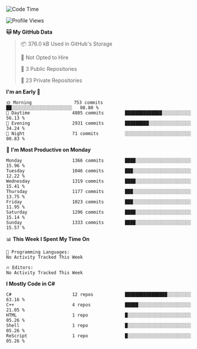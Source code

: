 <!--START_SECTION:waka-->
![Code Time](http://img.shields.io/badge/Code%20Time-1%2C054%20hrs%2047%20mins-blue)

![Profile Views](http://img.shields.io/badge/Profile%20Views-0-blue)

**🐱 My GitHub Data** 

> 📦 376.0 kB Used in GitHub's Storage 
 > 
> 🚫 Not Opted to Hire
 > 
> 📜 3 Public Repositories 
 > 
> 🔑 23 Private Repositories 
 > 
**I'm an Early 🐤** 

```text
🌞 Morning                753 commits         ██░░░░░░░░░░░░░░░░░░░░░░░   08.80 % 
🌆 Daytime                4805 commits        ██████████████░░░░░░░░░░░   56.13 % 
🌃 Evening                2931 commits        █████████░░░░░░░░░░░░░░░░   34.24 % 
🌙 Night                  71 commits          ░░░░░░░░░░░░░░░░░░░░░░░░░   00.83 % 
```
📅 **I'm Most Productive on Monday** 

```text
Monday                   1366 commits        ████░░░░░░░░░░░░░░░░░░░░░   15.96 % 
Tuesday                  1046 commits        ███░░░░░░░░░░░░░░░░░░░░░░   12.22 % 
Wednesday                1319 commits        ████░░░░░░░░░░░░░░░░░░░░░   15.41 % 
Thursday                 1177 commits        ███░░░░░░░░░░░░░░░░░░░░░░   13.75 % 
Friday                   1023 commits        ███░░░░░░░░░░░░░░░░░░░░░░   11.95 % 
Saturday                 1296 commits        ████░░░░░░░░░░░░░░░░░░░░░   15.14 % 
Sunday                   1333 commits        ████░░░░░░░░░░░░░░░░░░░░░   15.57 % 
```


📊 **This Week I Spent My Time On** 

```text
💬 Programming Languages: 
No Activity Tracked This Week

🔥 Editors: 
No Activity Tracked This Week
```

**I Mostly Code in C#** 

```text
C#                       12 repos            ████████████████░░░░░░░░░   63.16 % 
C++                      4 repos             █████░░░░░░░░░░░░░░░░░░░░   21.05 % 
HTML                     1 repo              █░░░░░░░░░░░░░░░░░░░░░░░░   05.26 % 
Shell                    1 repo              █░░░░░░░░░░░░░░░░░░░░░░░░   05.26 % 
ReScript                 1 repo              █░░░░░░░░░░░░░░░░░░░░░░░░   05.26 % 
```




<!--END_SECTION:waka-->
